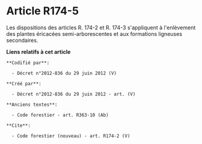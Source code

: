 # Article R174-5

Les dispositions des articles R. 174-2 et R. 174-3 s'appliquent à l'enlèvement des plantes éricacées semi-arborescentes et
aux formations ligneuses secondaires.

**Liens relatifs à cet article**

	**Codifié par**:

	  - Décret n°2012-836 du 29 juin 2012 (V)

	**Créé par**:

	  - Décret n°2012-836 du 29 juin 2012 - art. (V)

	**Anciens textes**:

	  - Code forestier - art. R363-10 (Ab)

	**Cite**:

	  - Code forestier (nouveau) - art. R174-2 (V)
